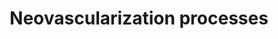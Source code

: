 ---
annotations:
- id: CL:0000192
  parent: native cell
  type: Cell Type Ontology
  value: smooth muscle cell
- id: CL:0000669
  parent: native cell
  type: Cell Type Ontology
  value: pericyte cell
- id: PW:0000476
  parent: regulatory pathway
  type: Pathway Ontology
  value: cardiovascular system homeostasis pathway
- id: CL:0000115
  parent: native cell
  type: Cell Type Ontology
  value: endothelial cell
authors:
- Carlosaxg
- Fehrhart
- DeSl
- Eweitz
- Egonw
citedin:
- link: PMC8868589
  title: Comprehensive Statistical and Bioinformatics Analysis in the Deciphering
    of Putative Mechanisms by Which Lipid-Associated GWAS Loci Contribute to Coronary
    Artery Disease (2022)
- link: PMC6199857
  title: Cellular and Molecular Heterogeneity Associated with Vessel Formation Processes
    (2018)
communities: []
description: Neovascularization (aka new vessel formation) is a crucial process related
  to wound healing. It supplies oxygen and nutrients to, and carries waste from, damaged
  tissue. Angiogenesis is a type of neovascularization, being a vital process in growth,
  development, and wound healing.
last-edited: 2024-08-03
ndex: bd9b07d3-8b6a-11eb-9e72-0ac135e8bacf
organisms:
- Homo sapiens
redirect_from:
- /index.php/Pathway:WP4331
- /instance/WP4331
- /instance/WP4331_r135060
revision: r135060
schema-jsonld:
- '@context': https://schema.org/
  '@id': https://wikipathways.github.io/pathways/WP4331.html
  '@type': Dataset
  creator:
    '@type': Organization
    name: WikiPathways
  description: Neovascularization (aka new vessel formation) is a crucial process
    related to wound healing. It supplies oxygen and nutrients to, and carries waste
    from, damaged tissue. Angiogenesis is a type of neovascularization, being a vital
    process in growth, development, and wound healing.
  keywords:
  - AKT1
  - ALK1
  - ALK5
  - ANGPT1
  - CXCR4
  - DLL4
  - EPHB2
  - EPHB4
  - ERK1
  - ERK2
  - FAK
  - HIF1A
  - JAG1
  - JNK1
  - JNK2
  - MMP9
  - NFKB1
  - NFKB2
  - NOTCH3
  - Notch1
  - Notch4
  - PDGF-BB
  - PDGF-beta
  - PI3K
  - REL
  - RELA
  - RELB
  - SDF-
  - SDF-1
  - SMAD1
  - SMAD2
  - SMAD3
  - SMAD5
  - Smad8
  - TGFB1
  - TGFB2
  - TGFB3
  - TGFBR1
  - VEGF
  - VEGFR
  - VEGFR2
  - VEGFR3
  - cKit
  - mKitL
  - sKitL
  license: CC0
  name: Neovascularization processes
seo: CreativeWork
title: Neovascularization processes
wpid: WP4331
---